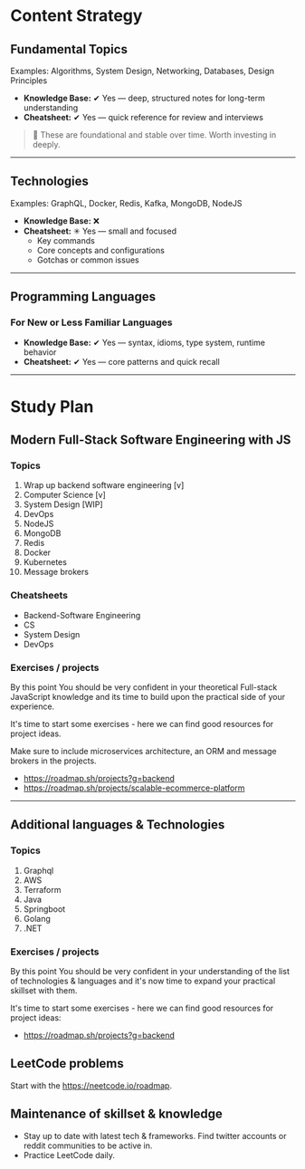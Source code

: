 # Content Strategy

## Fundamental Topics
Examples: Algorithms, System Design, Networking, Databases, Design Principles

- **Knowledge Base:** ✔ Yes — deep, structured notes for long-term understanding
- **Cheatsheet:** ✔ Yes — quick reference for review and interviews

> 📌 These are foundational and stable over time. Worth investing in deeply.

---

## Technologies
Examples: GraphQL, Docker, Redis, Kafka, MongoDB, NodeJS

- **Knowledge Base:** ❌ 
- **Cheatsheet:** ✳ Yes — small and focused
  - Key commands
  - Core concepts and configurations
  - Gotchas or common issues

---

## Programming Languages

### For New or Less Familiar Languages
- **Knowledge Base:** ✔ Yes — syntax, idioms, type system, runtime behavior
- **Cheatsheet:** ✔ Yes — core patterns and quick recall

---

# Study Plan

## Modern Full-Stack Software Engineering with JS

### Topics

1. Wrap up backend software engineering [v]
2. Computer Science [v]
3. System Design [WIP]
4. DevOps
5. NodeJS
6. MongoDB
7. Redis
8. Docker
9. Kubernetes
10. Message brokers

### Cheatsheets

 - Backend-Software Engineering
 - CS
 - System Design
 - DevOps

### Exercises / projects

By this point You should be very confident in your theoretical Full-stack JavaScript knowledge and its time to build upon the practical side of your experience.

It's time to start some exercises - here we can find good resources for project ideas.

Make sure to include microservices architecture, an ORM and message brokers in the projects.

- https://roadmap.sh/projects?g=backend
- https://roadmap.sh/projects/scalable-ecommerce-platform 

--- 
## Additional languages & Technologies

### Topics

1. Graphql
2. AWS
3. Terraform
4. Java
5. Springboot
6. Golang
7. .NET
### Exercises / projects

By this point You should be very confident in your understanding of the list of technologies & languages and it's now time to expand your practical skillset with them.

It's time to start some exercises - here we can find good resources for project ideas:
- https://roadmap.sh/projects?g=backend

## LeetCode problems

Start with the https://neetcode.io/roadmap.


## Maintenance of skillset & knowledge

- Stay up to date with latest tech & frameworks. Find twitter accounts or reddit communities to be active in.
- Practice LeetCode daily.
